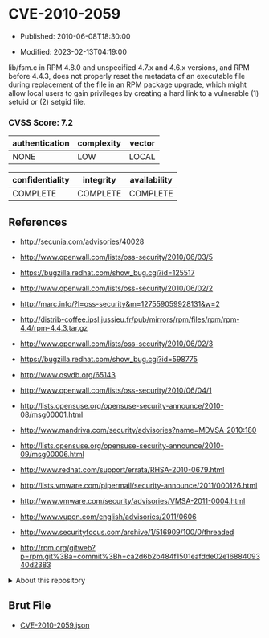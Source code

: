 # CVE-2010-2059

- Published: 2010-06-08T18:30:00

- Modified: 2023-02-13T04:19:00

lib/fsm.c in RPM 4.8.0 and unspecified 4.7.x and 4.6.x versions, and RPM before 4.4.3, does not properly reset the metadata of an executable file during replacement of the file in an RPM package upgrade, which might allow local users to gain privileges by creating a hard link to a vulnerable (1) setuid or (2) setgid file.

### CVSS Score: **7.2**

| authentication | complexity | vector |
| --- | --- | --- |
| NONE | LOW | LOCAL |

| confidentiality | integrity | availability |
| --- | --- | --- |
| COMPLETE | COMPLETE | COMPLETE |

## References

* http://secunia.com/advisories/40028

* http://www.openwall.com/lists/oss-security/2010/06/03/5

* https://bugzilla.redhat.com/show_bug.cgi?id=125517

* http://www.openwall.com/lists/oss-security/2010/06/02/2

* http://marc.info/?l=oss-security&m=127559059928131&w=2

* http://distrib-coffee.ipsl.jussieu.fr/pub/mirrors/rpm/files/rpm/rpm-4.4/rpm-4.4.3.tar.gz

* http://www.openwall.com/lists/oss-security/2010/06/02/3

* https://bugzilla.redhat.com/show_bug.cgi?id=598775

* http://www.osvdb.org/65143

* http://www.openwall.com/lists/oss-security/2010/06/04/1

* http://lists.opensuse.org/opensuse-security-announce/2010-08/msg00001.html

* http://www.mandriva.com/security/advisories?name=MDVSA-2010:180

* http://lists.opensuse.org/opensuse-security-announce/2010-09/msg00006.html

* http://www.redhat.com/support/errata/RHSA-2010-0679.html

* http://lists.vmware.com/pipermail/security-announce/2011/000126.html

* http://www.vmware.com/security/advisories/VMSA-2011-0004.html

* http://www.vupen.com/english/advisories/2011/0606

* http://www.securityfocus.com/archive/1/516909/100/0/threaded

* http://rpm.org/gitweb?p=rpm.git%3Ba=commit%3Bh=ca2d6b2b484f1501eafdde02e1688409340d2383

<details>
<summary>About this repository</summary> 

  This repository is part of the project [Live Hack CVE](https://github.com/Live-Hack-CVE). Main website can be found [www.live-hack.org](https://www.live-hack.org) 
  
  Made by [Sn0wAlice](https://github.com/Sn0wAlice) for the people that care about security and need to have a feed of the latest CVEs. Hope you enjoy it, don't forget to star the repo and follow me on [Twitter](https://twitter.com/Sn0wAlice) and [Github](https://github.com/Sn0wAlice). And that is my [personnal website](https://www.alice-snow.me/)

  - [Home Page](https://github.com/Live-Hack-CVE)
  - [Framework](https://github.com/Live-Hack-CVE/cve-framework)
  - [CVE database](https://github.com/Live-Hack-CVE/full_database)
  - [Changelog](https://github.com/Live-Hack-CVE/Changelog)
</details>

## Brut File

* [CVE-2010-2059.json](https://raw.githubusercontent.com/Live-Hack-CVE/full_database/main/cves/2010/CVE-2010-2059.json)


